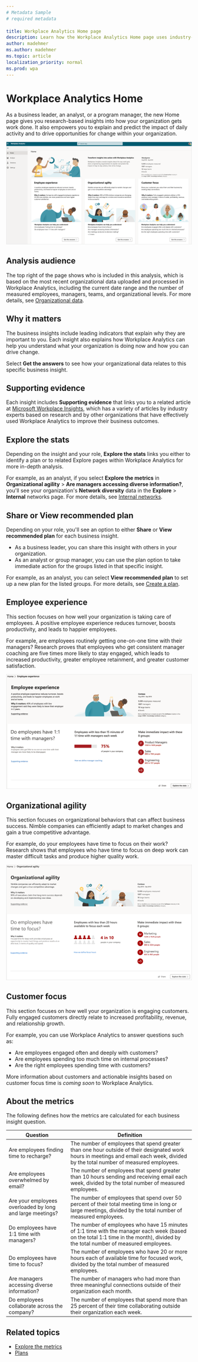 ```yaml
---
# Metadata Sample
# required metadata

title: Workplace Analytics Home page
description: Learn how the Workplace Analytics Home page uses industry-based research to show you actionable insights into more effective business outcomes
author: madehmer
ms.author: madehmer
ms.topic: article
localization_priority: normal 
ms.prod: wpa
---
```


# Workplace Analytics Home

As a business leader, an analyst, or a program manager, the new Home page gives you research-based insights into how your organization gets work done. It also empowers you to explain and predict the impact of daily activity and to drive opportunities for change within your organization.

![Home page](../images/wpa/use/wpa-home.png)

## Analysis audience

The top right of the page shows who is included in this analysis, which is based on the most recent organizational data uploaded and processed in Workplace Analytics, including the current date range and the number of measured employees, managers, teams, and organizational levels. For more details, see [Organizational data](data-sourcesv2.md#organizational-data).

## Why it matters

The business insights include leading indicators that explain why they are important to you. Each insight also explains how Workplace Analytics can help you understand what your organization is doing now and how you can drive change.

Select **Get the answers** to see how your organizational data relates to this specific business insight.

## Supporting evidence

Each insight includes **Supporting evidence** that links you to a related article at [Microsoft Workplace Insights](https://insights.office.com/), which has a variety of articles by industry experts based on research and by other organizations that have effectively used Workplace Analytics to improve their business outcomes.

## Explore the stats

Depending on the insight and your role, **Explore the stats** links you either to identify a plan or to related Explore pages within Workplace Analytics for more in-depth analysis.

For example, as an analyst, if you select **Explore the metrics** in **Organizational agility** > **Are managers accessing diverse information?**, you'll see your organization's **Network diversity** data in the **Explore** > **Internal** networks page. For more details, see [Internal networks](explore-metrics-internal-networks.md).

## Share or View recommended plan

Depending on your role, you'll see an option to either **Share** or **View recommended plan** for each business insight.

* As a business leader, you can share this insight with others in your organization.
* As an analyst or group manager, you can use the plan option to take immediate action for the groups listed in that specific insight.

For example, as an analyst, you can select **View recommended plan** to set up a new plan for the listed groups. For more details, see [Create a plan](../tutorials/solutionsv2-task.md#create-a-plan).

## Employee experience

This section focuses on how well your organization is taking care of employees. A positive employee experience reduces turnover, boosts productivity, and leads to happier employees.

For example, are employees routinely getting one-on-one time with their managers? Research proves that employees who get consistent manager coaching are five times more likely to stay engaged, which leads to increased productivity, greater employee retainment, and greater customer satisfaction.

![Employee experience](../images/wpa/use/employee-exp.png)

## Organizational agility

This section focuses on organizational behaviors that can affect business success. Nimble companies can efficiently adapt to market changes and gain a true competitive advantage.

For example, do your employees have time to focus on their work? Research shows that employees who have time to focus on deep work can master difficult tasks and produce higher quality work.

![Organizational agility](../images/wpa/use/org-agility.png)

## Customer focus

This section focuses on how well your organization is engaging customers. Fully engaged customers directly relate to increased profitability, revenue, and relationship growth.

For example, you can use Workplace Analytics to answer questions such as:

* Are employees engaged often and deeply with customers?
* Are employees spending too much time on internal processes?
* Are the right employees spending time with customers?

More information about customers and actionable insights based on customer focus time is *coming soon* to Workplace Analytics.

## About the metrics

The following defines how the metrics are calculated for each business insight question.

|Question |Definition  |
|---------|--------------|
|Are employees finding time to recharge? |The number of employees that spend greater than one hour outside of their designated work hours in meetings and email each week, divided by the total number of measured employees. |
|Are employees overwhelmed by email? |The number of employees that spend greater than 10 hours sending and receiving email each week, divided by the total number of measured employees. |
|Are your employees overloaded by long and large meetings? |The number of employees that spend over 50 percent of their total meeting time in long or large meetings, divided by the total number of measured employees. |
|Do employees have 1:1 time with managers? |The number of employees who have 15 minutes of 1:1 time with the manager each week (based on the total 1:1 time in the month), divided by the total number of measured employees. |
|Do employees have time to focus? |The number of employees who have 20 or more hours each of available time for focused work, divided by the total number of measured employees. |
|Are managers accessing diverse information? |The number of managers who had more than three meaningful connections outside of their organization each month. |
|Do employees collaborate across the company? |The number of employees that spend more than 25 percent of their time collaborating outside their organization each week. |

## Related topics

* [Explore the metrics](./explore-intro.md)
* [Plans](../tutorials/solutionsv2-intro.md)